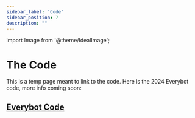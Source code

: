 ```yaml
---
sidebar_label: 'Code'
sidebar_position: 7
description: ""
---
```


import Image from '@theme/IdealImage';

# The Code

This is a temp page meant to link to the code. Here is the 2024 Everybot code, more info coming soon:

## [Everybot Code](https://github.com/Robonauts-Everybot/KitBot-CAN-Timed)


